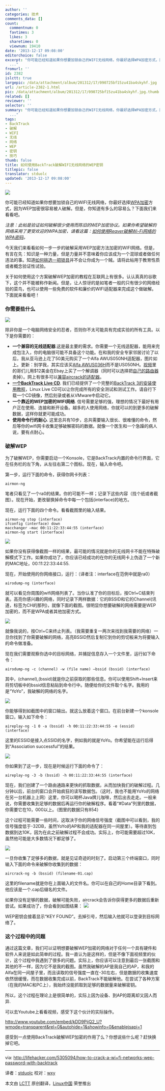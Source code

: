```yaml
---
author: ''
categories: 技术
comments_data: []
count:
  commentnum: 0
  favtimes: 3
  likes: 3
  sharetimes: 0
  viewnum: 19410
date: '2013-12-17 09:08:00'
editorchoice: false
excerpt: "你可能已经知道如果你想要加锁自己的WIFI无线网络，你最好选择WPA加密方式，因为WEP加密很容易被人破解。但是，你知道有多么的容易么？下面我们来看看吧。\r\n注意：此帖是验证如何破解很少使用而陈旧的WEP加密协议。如
  ..."
fromurl: ''
id: 2382
islctt: true
largepic: /data/attachment/album/201312/17/090725bf15zu41ba4skyhf.jpg
url: /article-2382-1.html
pic: /data/attachment/album/201312/17/090725bf15zu41ba4skyhf.jpg.thumb.jpg
related: []
reviewer: ''
selector: ''
summary: "你可能已经知道如果你想要加锁自己的WIFI无线网络，你最好选择WPA加密方式，因为WEP加密很容易被人破解。但是，你知道有多么的容易么？下面我们来看看吧。\r\n注意：此帖是验证如何破解很少使用而陈旧的WEP加密协议。如
  ..."
tags:
- BackTrack
- 破解
- WIFI
- 无线
- 网络
- WEP
- 密钥
- 技巧
thumb: false
title: 如何使用BackTrack破解WIFI无线网络的WEP密钥
titlepic: false
translator: stduolc
updated: '2013-12-17 09:08:00'
---
```


![](/data/attachment/album/201312/17/090725bf15zu41ba4skyhf.jpg)


你可能已经知道如果你想要加锁自己的WIFI无线网络，你最好选择[WPA加密](http://lifehacker.com/399735/how-to-pick-a-lock-with-a-bump-key)方式，因为WEP加密很容易被人破解。但是，你知道有多么的容易么？下面我们来看看吧。


*注意：此帖是验证如何破解很少使用而陈旧的WEP加密协议。如果你希望破解的网络采用了更受欢迎的WPA加密，请看这篇：[如何使用Reaver破解Wi-Fi网络的WPA密码](http://linux.cn/article-2335-1.html)。*


今天我们来看看如何一步一步的破解采用WEP加密方法加密的WIFI网络。但是，有言在先：知识是一种力量，但是力量并不意味着你应该成为一个混球或者做任何违法的事。知道[如何挑选一把锁具](http://lifehacker.com/399735/how-to-pick-a-lock-with-a-bump-key)并不会让你成为一个贼。请将此帖用于教育性质或者概念验证性试验。


关于如何使用这个方案破解WEP加密的教程在互联网上有很多。认认真真的谷歌下，这个并不能被称作新闻。但是，让人惊讶的是如笔者一般的只有很少的网络经验的菜鸟，也可以使用一些免费的软件和廉价的WIFI适配器来完成这个做破解。下面就来看看吧！


### 你需要些什么


![](/data/attachment/album/201312/17/090726uqgkj26etm7u6qq2.png)


除非你是一个电脑网络安全的忍者，否则你不太可能具有完成实验的所有工具。以下是你需要的：


* **一个兼容的无线适配器**.这是最主要的需求。你需要一个无线适配器，能用来完成包注入，你的电脑很可能不具备这个功能。在和我的安全专家邻居讨论了以后，我从亚马逊上花了50美元购买了一个Alfa AWUS050NH适配器，图片如上。更新：别学我，其实应该买[Alfa AWUS036H](http://www.amazon.com/Alfa-AWUS036H-802-11b-Wireless-network/dp/B002WCEWU8?tag=lifehackeramzn-20&ascsubtag=%5Breferrer%7Clifehacker.com%5Btype%7Clink%5BpostId%7C5305094%5Basin%7CB002WCEWU8%5BauthorId%7C5774310829120954491)而不是US050NH。[视频](http://www.youtube.com/watch?v=oHq-cKoYcr8)里的哥们儿用$12美金在Ebay上买了一个解调器（同时可以选择把[自己的路由器](http://www.youtube.com/watch?v=bFlOHMj7Qoc)卖掉）。网上有很多可以[兼容aircrack的适配器](http://go.redirectingat.com/?id=33330X911647&site=lifehacker.com&xs=1&isjs=1&url=http%3A%2F%2Fwww.aircrack-ng.org%2Fdoku.php%3Fid%3Dcompatible_cards&xguid=&xcreo=0&sref=http%3A%2F%2Flifehacker.com%2F5305094%2Fhow-to-crack-a-wi%2Bfi-networks-wep-password-with-backtrack&pref=http%3A%2F%2Flifehacker.com%2F5953047%2Fhow-to-crack-wep-and-wpa-wi%2Bfi-passwords&xtz=-480&abp=1)。
* **[一个BackTrack Live CD](http://go.redirectingat.com/?id=33330X911647&site=lifehacker.com&xs=1&isjs=1&url=http%3A%2F%2Fwww.backtrack-linux.org%2F&xguid=&xcreo=0&sref=http%3A%2F%2Flifehacker.com%2F5305094%2Fhow-to-crack-a-wi%2Bfi-networks-wep-password-with-backtrack&pref=http%3A%2F%2Flifehacker.com%2F5953047%2Fhow-to-crack-wep-and-wpa-wi%2Bfi-passwords&xtz=-480&abp=1)**. 我们已经提供了一个完整的[BackTrack 3的安装使用教程](http://lifehacker.com/5166530/backtrack-is-a-security+focused-live-cd-packed-with-system-tools)，Linux Live CD可以让你完成所有的安全测试和测试工作。请自行下载一个CD镜像，然后刻录或者从VMware中启动它。
* **一个靠近的WEP加密的WIFI网络**. 信号需要足够的强，理想的情况下最好有用户正在使用、连接和断开设备。越多的人使用网络，你就可以的到更多的破解数据，这样你就更可能成功。
* **使用命令行的耐心**. 这里总共有10步，总共需要输入很长、很难懂的命令，然后等你的wifi网卡收集足够破解密码的数据。就像一个医生和一个急躁的病人说，要有点耐心。


### 破解WEP


为了破解WEP，你需要启动一个Konsole，它是BackTrack内置的命令行界面，它在任务栏的左下角，从左往右第二个图标。现在，输入命令吧。


第一步，运行下面的命令，获得你网卡列表：



```
airmon-ng

```

笔者只看见了一个ra0的结果。你的可能不一样；记录下这些内容（找个纸或者截图）。现在开始，更改替换掉命令中每一个包括(interface)的地方。


现在，运行下面的四个命令。看看截图里的输入结果。



```
airmon-ng stop (interface)
ifconfig (interface) down
macchanger —mac 00:11:22:33:44:55 (interface)
airmon-ng start (interface)

```

![](/data/attachment/album/201312/17/090728oluupmocn58m587g.png)


如果你没有获得像截图一样的结果，最可能的情况就是你的无线网卡不能在特殊破解模式下工作。如果你成功了，你应该已经成功的在你的无线网卡上伪造了一个新的MAC地址，00:11:22:33:44:55.


现在，开始使用的你网络接口，运行：（译者注：interface在范例中就是ra0）



```
airodump-ng (interface)

```

就可以看见你周围的wifi网络列表了。当你认准了你的目标后，按Ctrl+C结束列表。高亮你感兴趣的网络，同时记录下两样数据：它的BSSID和它的Channel(讯道，标签为CH的那列)，就像下面的截图。很明显你想要破解的网络需要是WEP加密的，而不是WPA或者其他加密方式。


![](/data/attachment/album/201312/17/0907304u63tr47z3wwzj3p.png)


就像我说的，按Ctrl+C来终止列表。（我需要重复一两次来找到我需要的网络）一旦你找到了你需要破解的网络，高亮BSSID然后复制它到你的剪切板来为将要输入的命令做准备。


现在我们需要观察你选中的目标网络，并捕捉信息存入一个文件里，运行如下命令：



```
airodump-ng -c (channel) -w (file name) —bssid (bssid) (interface)

```

其中，(channel),(bssid)就是你之前获取的那些信息。你可以使用Shift+Insert来将剪切板中的bssid信息粘贴到命令行中。随便给你的文件取个名字。我用的是“YoYo”，我破解的网络的名字。


![](/data/attachment/album/201312/17/090732vu95p9i9sxwbs9qv.png)


你能够得到如截图中的窗口输出。就这么放着这个窗口。在前台新建一个konsole窗口，输入如下命令：



```
aireplay-ng -1 0 -a (bssid) -h 00:11:22:33:44:55 -e (essid) (interface)

```

这里的ESSID是接入点SSID的名字，例如我的就是YoYo。你希望能在运行后得到“Association successful”的结果。


![](/data/attachment/album/201312/17/090733ni4kdq7dboqdm2jj.png)


你如果到了这一步，现在是时候运行下面的命令了：



```
aireplay-ng -3 -b (bssid) -h 00:11:22:33:44:55 (interface)

```

现在，我们创建了一个路由通路来更快的抓取数据，从而加快我们的破解过程。几分钟以后，前台的窗口会开始疯狂的读写数据包。（这时，我也不能用YoYo的网络在另一台机器上上网）这里，你可以喝杯Java牌儿咖啡，然后出去走走。一般来说，你需要收集到足够的数据后再运行你的破解程序。看着“#Data”列里的数据，你需要它在10，000以上。（图里的数据只有854）


这个过程可能需要一些时间，这取决于你的网络信号强度（截图中可以看到，我的信号强度低于-32DB，虽然YoYo的AP和我的适配器在同一间屋里）。等待直到包数据到达10K，因为在此之前破解过程不会成功。实际上，你可能需要超过10K，虽然他可能是大多数情况下都足够了。


![](/data/attachment/album/201312/17/0907351r7wnql17jnu3vuv.png)


一旦你收集了足够多的数据，就是见证奇迹的时刻了。启动第三个终端窗口，同时输入下面的命令来破解你收集到的数据：



```
aircrack-ng -b (bssid) (filename-01.cap)

```

这里的filename就是你在上面输入的文件名。你可以在自己的Home目录下看到。他应该是一个.cap后缀名的文件。


如果你没有足够的数据，破解可能失败，aircrack会告诉你获得更多的数据后重新尝试。如果成功了，你会看到如图结果： ![](/data/attachment/album/201312/17/090737q88wskjp84o2pwwk.png)


WEP密钥会接着显示“KEY FOUND”。去掉引号，然后输入他就可以登录到目标网络了。


### 这个过程中的问题


通过这篇文章，我们可以证明想要破解WEP加密的网络对于任何一个具有硬件和软件人来说是如此简单的过程。我一直认为是这样的，但是不像下面视频里的伙计，这个过程中我遇到了很多的问题。实际上，你应该可以注意到最后一张截图和其他的不一样，因为它不是我的截图。虽然我破解的AP是我自己的AP，和我的Alfa在同一间屋子里，而且读取的信号强度一直在-30左右，但是数据的收集速度依然很缓慢，而在数据收集完成以前，BackTrack不能破解他。在尝试了各种方案（在我的MAC和PC上），我始终没能抓取到足够的数据量来破解密钥。


所以，这个过程在理论上是很简单的，实际上因为设备、到AP的距离却又因人而异.


可以去Youtube上看看视频，感受下这个伙计的实际操作。


<http://www.youtube.com/embed/kDD9PjiQ2_U?wmode=transparent&rel=0&autohide=1&showinfo=0&enablejsapi=1>


感受到一点使用BackTrack破解WEP加密的作用了么？你想说些什么呢？赶快换掉它吧。




---


via: <http://lifehacker.com/5305094/how-to-crack-a-wi+fi-networks-wep-password-with-backtrack>


译者：[stduolc](https://github.com/stduolc) 校对：[wxy](https://github.com/wxy)


本文由 [LCTT](https://github.com/LCTT/TranslateProject) 原创翻译，[Linux中国](http://linux.cn/) 荣誉推出